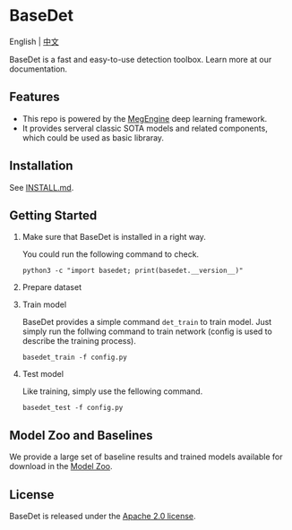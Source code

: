# BaseDet

English | [中文](README_CN.md)

BaseDet is a fast and easy-to-use detection toolbox. Learn more at our documentation.

## Features
* This repo is  powered by the [MegEngine](https://github.com/MegEngine/MegEngine) deep learning framework.
* It provides serveral classic SOTA models and related components, which could be used as basic libraray.

## Installation

See [INSTALL.md](INSTALL.md).

## Getting Started

1. Make sure that BaseDet is installed in a right way.

    You could run the following command to check.
    ```shell
    python3 -c "import basedet; print(basedet.__version__)"
    ```
2. Prepare dataset
3. Train model

    BaseDet provides a simple command `det_train` to train model. Just simply run the follwing command to train network (config is used to describe the training process).
    ```shell
    basedet_train -f config.py
    ```
4. Test model

    Like training, simply use the fellowing command.
    ```shell
    basedet_test -f config.py
    ```

## Model Zoo and Baselines

We provide a large set of baseline results and trained models available for download in the [Model Zoo](MODEL_ZOO.md).


## License

BaseDet  is released under the [Apache 2.0 license](LICENSE).
